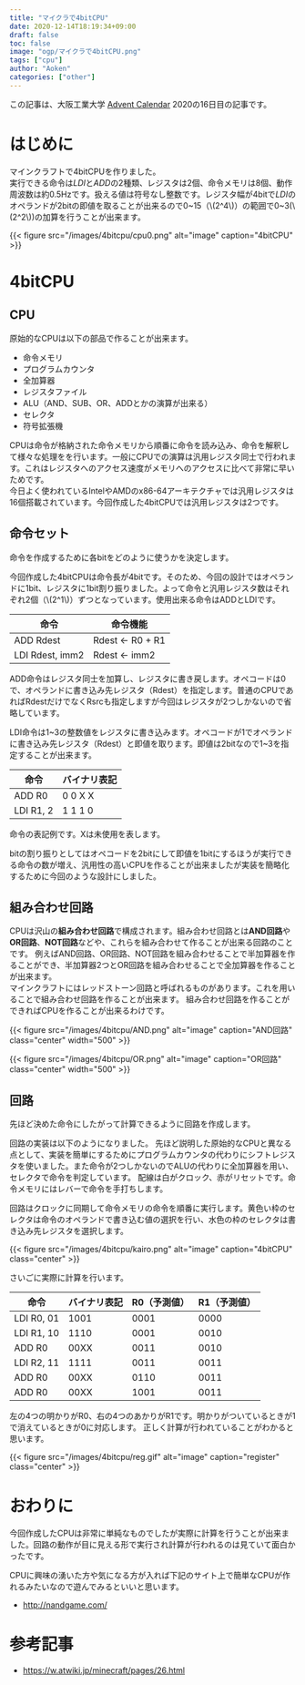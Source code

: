 ```yaml
---
title: "マイクラで4bitCPU"
date: 2020-12-14T18:19:34+09:00
draft: false
toc: false
image: "ogp/マイクラで4bitCPU.png"
tags: ["cpu"]
author: "Aoken"
categories: ["other"]
---
```


この記事は、大阪工業大学 [Advent Calendar](https://adventar.org/calendars/5332) 2020の16日目の記事です。

# はじめに
マインクラフトで4bitCPUを作りました。  
実行できる命令は*LDI*と*ADD*の2種類、レジスタは2個、命令メモリは8個、動作周波数は約0.5Hzです。扱える値は符号なし整数です。レジスタ幅が4bitで*LDI*のオペランドが2bitの即値を取ることが出来るので0~15（\\(2^4\\)）の範囲で0~3(\\(2^2\\))の加算を行うことが出来ます。  

{{< figure src="/images/4bitcpu/cpu0.png" alt="image" caption="4bitCPU"  >}}

# 4bitCPU

## CPU
原始的なCPUは以下の部品で作ることが出来ます。
* 命令メモリ
* プログラムカウンタ
* 全加算器
* レジスタファイル
* ALU（AND、SUB、OR、ADDとかの演算が出来る）
* セレクタ
* 符号拡張機

CPUは命令が格納された命令メモリから順番に命令を読み込み、命令を解釈して様々な処理をを行います。一般にCPUでの演算は汎用レジスタ同士で行われます。これはレジスタへのアクセス速度がメモリへのアクセスに比べて非常に早いためです。  
今日よく使われているIntelやAMDのx86-64アーキテクチャでは汎用レジスタは16個搭載されています。今回作成した4bitCPUでは汎用レジスタは2つです。

## 命令セット
命令を作成するために各bitをどのように使うかを決定します。  

今回作成した4bitCPUは命令長が4bitです。そのため、今回の設計ではオペランドに1bit、レジスタに1bit割り振りました。よって命令と汎用レジスタ数はそれぞれ2個（\\(2^1\\)）ずつとなっています。使用出来る命令はADDとLDIです。

| 命令 | 命令機能 |
| ---- | -------- |
|  ADD Rdest | Rdest <- R0 + R1 |
|  LDI Rdest, imm2 | Rdest <- imm2 |

ADD命令はレジスタ同士を加算し、レジスタに書き戻します。オペコードは0で、オペランドに書き込み先レジスタ（Rdest）を指定します。普通のCPUであればRdestだけでなくRsrcも指定しますが今回はレジスタが2つしかないので省略しています。  

LDI命令は1~3の整数値をレジスタに書き込みます。オペコードが1でオペランドに書き込み先レジスタ（Rdest）と即値を取ります。即値は2bitなので1~3を指定することが出来ます。

| 命令 | バイナリ表記 |
| ---  | ---------  |
| ADD R0 |  0 0 X X |
| LDI R1, 2 | 1 1 1 0  |

命令の表記例です。Xは未使用を表します。  

bitの割り振りとしてはオペコードを2bitにして即値を1bitにするほうが実行できる命令の数が増え、汎用性の高いCPUを作ることが出来ましたが実装を簡略化するために今回のような設計にしました。

## 組み合わせ回路
CPUは沢山の**組み合わせ回路**で構成されます。組み合わせ回路とは**AND回路**や**OR回路**、**NOT回路**などや、これらを組み合わせて作ることが出来る回路のことです。
例えばAND回路、OR回路、NOT回路を組み合わせることで半加算器を作ることができ、半加算器2つとOR回路を組み合わせることで全加算器を作ることが出来ます。  
マインクラフトにはレッドストーン回路と呼ばれるものがあります。これを用いることで組み合わせ回路を作ることが出来ます。
組み合わせ回路を作ることができればCPUを作ることが出来るわけです。 

{{< figure src="/images/4bitcpu/AND.png" alt="image" caption="AND回路" class="center" width="500" >}}

{{< figure src="/images/4bitcpu/OR.png" alt="image" caption="OR回路" class="center" width="500" >}}


## 回路
先ほど決めた命令にしたがって計算できるように回路を作成します。

回路の実装は以下のようになりました。
先ほど説明した原始的なCPUと異なる点として、実装を簡単にするためにプログラムカウンタの代わりにシフトレジスタを使いました。また命令が2つしかないのでALUの代わりに全加算器を用い、セレクタで命令を判定しています。  配線は白がクロック、赤がリセットです。命令メモリにはレバーで命令を手打ちします。  

回路はクロックに同期して命令メモリの命令を順番に実行します。黄色い枠のセレクタは命令のオペランドで書き込む値の選択を行い、水色の枠のセレクタは書き込み先レジスタを選択します。

{{< figure src="/images/4bitcpu/kairo.png" alt="image" caption="4bitCPU" class="center" >}}

さいごに実際に計算を行います。

| 命令 | バイナリ表記 | R0（予測値）| R1（予測値）
| ---  | ---------  | --- | --- |
| LDI R0, 01 |  1001 | 0001 | 0000 |
| LDI R1, 10 |  1110 | 0001 | 0010 |
| ADD R0     |  00XX | 0011 | 0010 |
| LDI R2, 11 |  1111 | 0011 | 0011 |
| ADD R0     |  00XX | 0110 | 0011|
| ADD R0     |  00XX | 1001 | 0011 |

左の4つの明かりがR0、右の4つのあかりがR1です。明かりがついているときが1で消えているときが0に対応します。
正しく計算が行われていることがわかると思います。

{{< figure src="/images/4bitcpu/reg.gif" alt="image" caption="register" class="center" >}}

# おわりに
今回作成したCPUは非常に単純なものでしたが実際に計算を行うことが出来ました。回路の動作が目に見える形で実行され計算が行われるのは見ていて面白かったです。  

CPUに興味の湧いた方や気になる方が入れば下記のサイト上で簡単なCPUが作れるみたいなので遊んでみるといいと思います。
* http://nandgame.com/

# 参考記事
* https://w.atwiki.jp/minecraft/pages/26.html